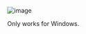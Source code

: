 ![image](https://github.com/user-attachments/assets/1b42d168-140e-46ea-8070-9a47a15caee9)

Only works for Windows.
